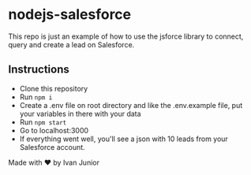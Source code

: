 # nodejs-salesforce
This repo is just an example of how to use the jsforce library to connect, query and create a lead on Salesforce.

## Instructions
- Clone this repository
- Run `npm i` 
- Create a .env file on root directory and like the .env.example file, put your variables in there with your data
- Run `npm start` 
- Go to localhost:3000
- If everything went well, you'll see a json with 10 leads from your Salesforce account.

Made with ❤️ by Ivan Junior